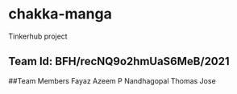# chakka-manga
Tinkerhub project

## Team Id: BFH/recNQ9o2hmUaS6MeB/2021

##Team Members
Fayaz Azeem P
Nandhagopal 
Thomas Jose
